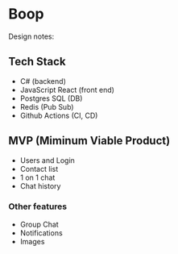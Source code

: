 # Boop
Design notes:

## Tech Stack

- C# (backend)
- JavaScript React (front end)
- Postgres SQL (DB)
- Redis (Pub Sub)
- Github Actions (CI, CD)

## MVP (Miminum Viable Product)

- Users and Login
- Contact list
- 1 on 1 chat
- Chat history

### Other features

- Group Chat
- Notifications
- Images
